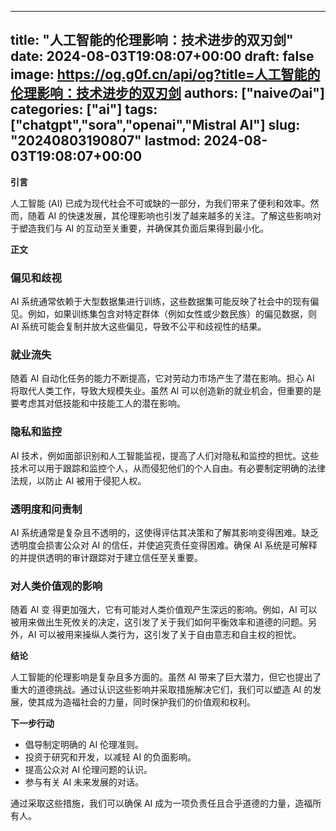
---
title: "人工智能的伦理影响：技术进步的双刃剑"
date: 2024-08-03T19:08:07+00:00
draft: false
image: https://og.g0f.cn/api/og?title=人工智能的伦理影响：技术进步的双刃剑
authors: ["naiveのai"]
categories: ["ai"]
tags: ["chatgpt","sora","openai","Mistral AI"]
slug: "20240803190807"
lastmod: 2024-08-03T19:08:07+00:00
---
**引言**

人工智能 (AI) 已成为现代社会不可或缺的一部分，为我们带来了便利和效率。然而，随着 AI 的快速发展，其伦理影响也引发了越来越多的关注。了解这些影响对于塑造我们与 AI 的互动至关重要，并确保其负面后果得到最小化。

**正文**

### 偏见和歧视

AI 系统通常依赖于大型数据集进行训练，这些数据集可能反映了社会中的现有偏见。例如，如果训练集包含对特定群体（例如女性或少数民族）的偏见数据，则 AI 系统可能会复制并放大这些偏见，导致不公平和歧视性的结果。

### 就业流失

随着 AI 自动化任务的能力不断提高，它对劳动力市场产生了潜在影响。担心 AI 将取代人类工作，导致大规模失业。虽然 AI 可以创造新的就业机会，但重要的是要考虑其对低技能和中技能工人的潜在影响。

### 隐私和监控

AI 技术，例如面部识别和人工智能监视，提高了人们对隐私和监控的担忧。这些技术可以用于跟踪和监控个人，从而侵犯他们的个人自由。有必要制定明确的法律法规，以防止 AI 被用于侵犯人权。

### 透明度和问责制

AI 系统通常是复杂且不透明的，这使得评估其决策和了解其影响变得困难。缺乏透明度会损害公众对 AI 的信任，并使追究责任变得困难。确保 AI 系统是可解释的并提供透明的审计跟踪对于建立信任至关重要。

### 对人类价值观的影响

随着 AI 变 得更加强大，它有可能对人类价值观产生深远的影响。例如，AI 可以被用来做出生死攸关的决定，这引发了关于我们如何平衡效率和道德的问题。另外，AI 可以被用来操纵人类行为，这引发了关于自由意志和自主权的担忧。

**结论**

人工智能的伦理影响是复杂且多方面的。虽然 AI 带来了巨大潜力，但它也提出了重大的道德挑战。通过认识这些影响并采取措施解决它们，我们可以塑造 AI 的发展，使其成为造福社会的力量，同时保护我们的价值观和权利。

**下一步行动**

* 倡导制定明确的 AI 伦理准则。
* 投资于研究和开发，以减轻 AI 的负面影响。
* 提高公众对 AI 伦理问题的认识。
* 参与有关 AI 未来发展的对话。

通过采取这些措施，我们可以确保 AI 成为一项负责任且合乎道德的力量，造福所有人。